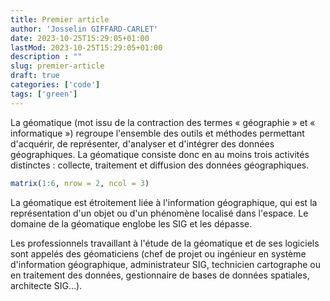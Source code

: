 ```yaml
---
title: Premier article
author: 'Josselin GIFFARD-CARLET'
date: 2023-10-25T15:29:05+01:00
lastMod: 2023-10-25T15:29:05+01:00
description : ""
slug: premier-article
draft: true
categories: ['code']
tags: ['green']
---
```


La géomatique (mot issu de la contraction des termes « géographie » et « informatique ») regroupe l'ensemble des outils et méthodes permettant d'acquérir, de représenter, d'analyser et d'intégrer des données géographiques. La géomatique consiste donc en au moins trois activités distinctes : collecte, traitement et diffusion des données géographiques.

```r
matrix(1:6, nrow = 2, ncol = 3)
```

La géomatique est étroitement liée à l'information géographique, qui est la représentation d'un objet ou d'un phénomène localisé dans l'espace. Le domaine de la géomatique englobe les SIG et les dépasse.

Les professionnels travaillant à l'étude de la géomatique et de ses logiciels sont appelés des géomaticiens (chef de projet ou ingénieur en système d'information géographique, administrateur SIG, technicien cartographe ou en traitement des données, gestionnaire de bases de données spatiales, architecte SIG…). 